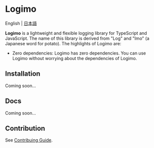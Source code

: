# Logimo

English | [日本語](README_ja.md)

**Logimo** is a lightweight and flexible logging library for TypeScript and JavaScript. The name of this library is derived from "Log" and "Imo" (a Japanese word for potato).
The highlights of Logimo are:

- Zero dependencies: Logimo has zero dependencies. You can use Logimo without worrying about the dependencies of Logimo.

## Installation

Coming soon...

## Docs

Coming soon...

## Contribution

See [Contribuing Guide](./doc-for-developers/en/CONTRIBUTING.md).
